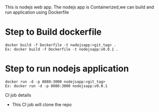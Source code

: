 This is nodejs web app.
The nodejs app is Containerized,we can build and run application using Dockerfile

# Step to Build dockerfile

``` 
docker build -f Dockerfile -t nodejsapp:<git_tag> .
Ex: docker build -f Dockerfile -t nodejsapp:v0.0.1 .
```

# Step to run nodejs application
```
docker run -d -p 8080:3000 nodejsapp:<git_tag>
Ex: docker run -d -p 8080:3000 nodejsapp:v0.0.1
```

CI job details
* This CI job will clone the repo

